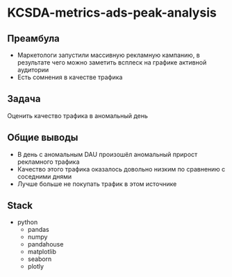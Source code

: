 # KCSDA-metrics-ads-peak-analysis

## Преамбула
- Маркетологи запустили массивную рекламную кампанию, в результате чего можно заметить всплеск на графике активной аудитории
- Есть сомнения в качестве трафика

## Задача
Оценить качество трафика в аномальный день

## Общие выводы
- В день с аномальным DAU произошёл аномальный прирост рекламного трафика
- Качество этого трафика оказалось довольно низким по сравнению с соседними днями
- Лучше больше не покупать трафик в этом источнике

## Stack
- python
  - pandas
  - numpy
  - pandahouse
  - matplotlib
  - seaborn
  - plotly
